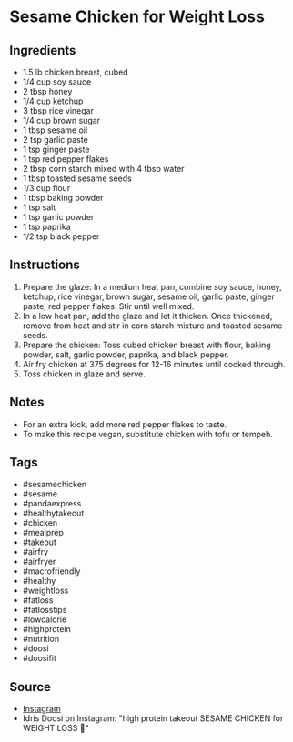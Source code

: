  # Sesame Chicken for Weight Loss

## Ingredients

- 1.5 lb chicken breast, cubed
- 1/4 cup soy sauce
- 2 tbsp honey
- 1/4 cup ketchup
- 3 tbsp rice vinegar
- 1/4 cup brown sugar
- 1 tbsp sesame oil
- 2 tsp garlic paste
- 1 tsp ginger paste
- 1 tsp red pepper flakes
- 2 tbsp corn starch mixed with 4 tbsp water
- 1 tbsp toasted sesame seeds
- 1/3 cup flour
- 1 tbsp baking powder
- 1 tsp salt
- 1 tsp garlic powder
- 1 tsp paprika
- 1/2 tsp black pepper

## Instructions

1. Prepare the glaze: In a medium heat pan, combine soy sauce, honey, ketchup, rice vinegar, brown sugar, sesame oil, garlic paste, ginger paste, red pepper flakes. Stir until well mixed.
2. In a low heat pan, add the glaze and let it thicken. Once thickened, remove from heat and stir in corn starch mixture and toasted sesame seeds.
3. Prepare the chicken: Toss cubed chicken breast with flour, baking powder, salt, garlic powder, paprika, and black pepper.
4. Air fry chicken at 375 degrees for 12-16 minutes until cooked through.
5. Toss chicken in glaze and serve.

## Notes

- For an extra kick, add more red pepper flakes to taste.
- To make this recipe vegan, substitute chicken with tofu or tempeh.

## Tags

- #sesamechicken
- #sesame
- #pandaexpress
- #healthytakeout
- #chicken
- #mealprep
- #takeout
- #airfry
- #airfryer
- #macrofriendly
- #healthy
- #weightloss
- #fatloss
- #fatlosstips
- #lowcalorie
- #highprotein
- #nutrition
- #doosi
- #doosifit

## Source

- [Instagram](https://www.instagram.com/p/C2JH_-6sxYt)
- Idris Doosi on Instagram: "high protein takeout SESAME CHICKEN for WEIGHT LOSS 🤯"